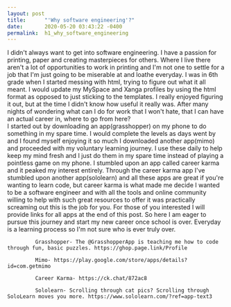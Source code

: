 ```yaml
---
layout: post
title:      "'Why software engineering'?"
date:       2020-05-20 03:43:22 -0400
permalink:  h1_why_software_engineering
---
```




I didn't always want to get into software engineering.  I have a passion for printing,  paper and creating masterpieces for others.  Where I live there aren't a lot of opportunities to work in printing and I'm not one to settle for a job that I'm just going to be miserable at and loathe everyday. 
    I was in 6th grade when I started messing with html, trying to figure out what it all meant. I would update my MySpace and Xanga profiles by using the html format as opposed to just sticking to the templates. I really enjoyed figuring it out,  but at the time I didn't know how useful it really was.  After many nights of wondering what can I do for work that I won't hate,  that I can have an actual career in, where to go from here?  
		  I started out by downloading an app(grasshopper) on my phone to do something in my spare time. I would complete the levels as days went by and I found myself enjoying it so much I downloaded another app(mimo) and proceeded with my voluntary learning journey. I use these daily to help keep my mind fresh and I just do them in my spare time instead of playing a pointless game on my phone.  I stumbled upon an app called career karma and it peaked my interest entirely.  Through the career karma app I've stumbled upon another app(sololearn) and all these apps are great if you're wanting to learn code,  but career karma is what made me decide I wanted to be a software engineer and with all the tools and online community willing to help with such great resources to offer it was practically screaming out this is the job for you.  For those of you interested I will provide links for all apps at the end of this post. 
			 So here I am eager to pursue this journey and start my new career once school is over. Everyday is a learning process so I'm not sure who is ever truly over.  
			 
			 Grasshopper- The @GrasshopperApp is teaching me how to code through fun, basic puzzles. https://ghop.page.link/Profile
			 
			 Mimo- https://play.google.com/store/apps/details?id=com.getmimo
			 
			 Career Karma- https://ck.chat/872ac8
			 
			 Sololearn- Scrolling through cat pics? Scrolling through SoloLearn moves you more. https://www.sololearn.com/?ref=app-text3 
	
